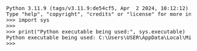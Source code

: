 <pre>
Python 3.11.9 (tags/v3.11.9:de54cf5, Apr  2 2024, 10:12:12) [MSC v.1938 64 bit (AMD64)] on win32
Type "help", "copyright", "credits" or "license" for more information.
>>> import sys
>>>
>>> print("Python executable being used:", sys.executable)
Python executable being used: C:\Users\USER\AppData\Local\Microsoft\WindowsApps\PythonSoftwareFoundation.Python.3.11_qbz5n2kfra8p0\python.exe
>>>

</pre>

